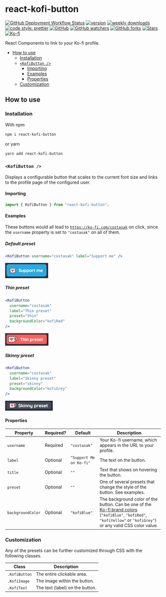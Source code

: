 # react-kofi-button

[![GitHub Deployment Workflow Status](https://img.shields.io/github/workflow/status/costasak/react-kofi-button/NodeJS%20Continuous%20Deployment?style=for-the-badge&logo=nodedotjs)](https://github.com/CostasAK/react-kofi-button/actions/workflows/node-cd.yml)
[![version](https://img.shields.io/npm/v/react-kofi-button?style=for-the-badge&logo=npm)](https://www.npmjs.com/package/react-kofi-button?activeTab=versions)
[![weekly downloads](https://img.shields.io/npm/dw/react-kofi-button?style=for-the-badge&logo=npm)](https://www.npmjs.com/package/react-kofi-button)
[![code style: prettier](https://img.shields.io/badge/code_style-prettier-ff69b4.svg?style=for-the-badge&logo=prettier)](https://github.com/prettier/prettier)
[![GitHub](https://img.shields.io/github/license/costasak/react-kofi-button?style=for-the-badge)](https://github.com/CostasAK/react-kofi-button/blob/main/LICENSE)
[![GitHub watchers](https://img.shields.io/github/watchers/costasak/react-kofi-button?style=for-the-badge&logo=github)](https://github.com/CostasAK/react-kofi-button)
[![GitHub forks](https://img.shields.io/github/forks/costasak/react-kofi-button?style=for-the-badge&logo=github)](https://github.com/CostasAK/react-kofi-button/network/members)
[![Stars](https://img.shields.io/github/stars/costasak/react-kofi-button?style=for-the-badge&logo=github)](https://github.com/CostasAK/react-kofi-button)
[![Ko-fi](https://img.shields.io/badge/support_me_on_ko--fi-F16061?style=for-the-badge&logo=kofi&logoColor=f5f5f5)](https://ko-fi.com/CostasAK)

React Components to link to your Ko-fi profile.

- [How to use](#how-to-use)
  - [Installation](#installation)
  - [`<KofiButton />`](#kofibutton-)
    - [Importing](#importing)
    - [Examples](#examples)
    - [Properties](#properties)
  - [Customization](#customization)

## How to use

### Installation

With npm

```bash
npm i react-kofi-button
```

or yarn

```bash
yarn add react-kofi-button
```

### `<KofiButton />`

Displays a configurable button that scales to the current font size and links to the profile page of the configured user.

#### Importing

```javascript
import { KofiButton } from "react-kofi-button";
```

#### Examples

These buttons would all lead to [`https://ko-fi.com/costasak`](https://ko-fi.com/costasak) on click, since the `username` property is set to `"costasak"` on all of them.

##### Default preset

```jsx
<KofiButton username="costasak" label="Support me" />
```

![Default preset example GIF](/screenshots/default_preset.gif?raw=true "Default preset example GIF")

##### Thin preset

```jsx
<KofiButton
  username="costasak"
  label="Thin preset"
  preset="thin"
  backgroundColor="kofiRed"
/>
```

![Thin preset example GIF](/screenshots/thin_preset.gif?raw=true "Thin preset example GIF")

##### Skinny preset

```jsx
<KofiButton
  username="costasak"
  label="Skinny preset"
  preset="skinny"
  backgroundColor="kofiGrey"
/>
```

![Skinny preset example GIF](/screenshots/skinny_preset.gif?raw=true "Skinny preset example GIF")

#### Properties

| Property          | Required? | Default                 | Description                                                                                                                                        |
|-------------------|-----------|-------------------------|----------------------------------------------------------------------------------------------------------------------------------------------------|
| `username`        | Required  | `"costasak"`            | Your Ko-fi username, which appears in the URL to your profile.                                                                                     |
| `label`           | Optional  | `"Support Me on Ko-fi"` | The text on the button.                                                                                                                            |
| `title`           | Optional  | `""`                    | Text that shows on hovering the button.                                                                                                            |
| `preset`          | Optional  | `""`                    | One of several presets that change the style of the button. See examples.                                                                          |
| `backgroundColor` | Optional  | `"kofiBlue"`            | The background color of the button. Can be one of the [Ko-fi brand colors](https://more.ko-fi.com/brand-assets) (`"kofiBlue"`, `"kofiRed"`, `"kofiYellow"` or `"kofiGrey"`) or any valid CSS color value. |

### Customization

Any of the presets can be further customized through CSS with the following classes.

| Class         | Description                     |
|---------------|---------------------------------|
| `.KofiButton` | The entire clickable area.      |
| `.KofiImage`  | The image within the button.    |
| `.KofiText`   | The text (label) on the button. |

